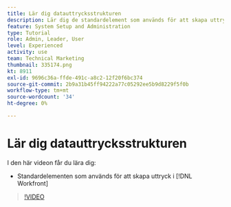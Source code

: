 ```yaml
---
title: Lär dig datauttrycksstrukturen
description: Lär dig de standardelement som används för att skapa uttryck i Adobe [!DNL Workfront].
feature: System Setup and Administration
type: Tutorial
role: Admin, Leader, User
level: Experienced
activity: use
team: Technical Marketing
thumbnail: 335174.png
kt: 8911
exl-id: 9696c36a-ffde-491c-a8c2-12f20f6bc374
source-git-commit: 2b9a31b45ff94222a77c05292ee5b9d8229f5f0b
workflow-type: tm+mt
source-wordcount: '34'
ht-degree: 0%

---
```


# Lär dig datauttrycksstrukturen

I den här videon får du lära dig:

* Standardelementen som används för att skapa uttryck i [!DNL Workfront]

>[!VIDEO](https://video.tv.adobe.com/v/335174/?quality=12)
